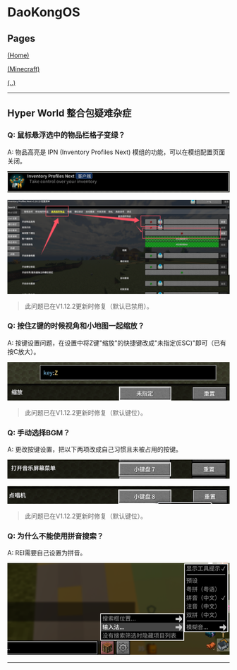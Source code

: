 # DaoKongOS

## Pages

[(Home)](/)

[(Minecraft)](/pages/minecraft)

[(..)](./../hyper-world)

---

## Hyper World 整合包疑难杂症

### Q: 鼠标悬浮选中的物品栏格子变绿？

A: 物品高亮是 IPN (Inventory Profiles Next) 模组的功能，可以在模组配置页面关闭。

![图片](./assets/questions/images/IMG001.png)

![图片](./assets/questions/images/IMG002.png)

> 此问题已在V1.12.2更新时修复（默认已禁用）。

### Q: 按住Z键的时候视角和小地图一起缩放？

A: 按键设置问题，在设置中将Z键"缩放"的快捷键改成"未指定(ESC)"即可（已有按C放大）。

![图片](./assets/questions/images/IMG003.png)

> 此问题已在V1.12.2更新时修复（默认键位）。

### Q: 手动选择BGM？

A: 更改按键设置，把以下两项改成自己习惯且未被占用的按键。

![图片](./assets/questions/images/IMG004.png)

![图片](./assets/questions/images/IMG005.png)

> 此问题已在V1.12.2更新时修复（默认键位）。

### Q: 为什么不能使用拼音搜索？

A: REI需要自己设置为拼音。

![图片](./assets/questions/images/IMG006.png)

---

<script src="https://giscus.app/client.js"
        data-repo="YELANDAOKONG/DaoKongOS"
        data-repo-id="R_kgDOOCWX7g"
        data-category="Announcements"
        data-category-id="DIC_kwDOOCWX7s4CngzH"
        data-mapping="pathname"
        data-strict="0"
        data-reactions-enabled="1"
        data-emit-metadata="0"
        data-input-position="top"
        data-theme="preferred_color_scheme"
        data-lang="zh-CN"
        crossorigin="anonymous"
        async>
</script>

<script>
    var _hmt = _hmt || [];
    (function() {
        var hm = document.createElement("script");
        hm.src = "https://hm.baidu.com/hm.js?e467154e934c2dc14879fbb2df219013";
        var s = document.getElementsByTagName("script")[0];
        s.parentNode.insertBefore(hm, s);
    })();
</script>
